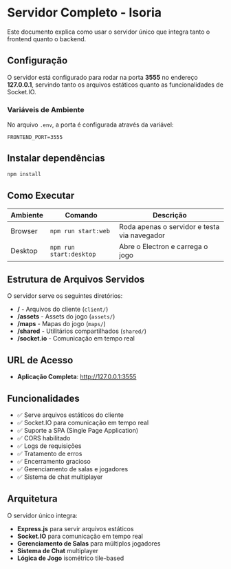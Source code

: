 # Servidor Completo - Isoria

Este documento explica como usar o servidor único que integra tanto o frontend quanto o backend.

## Configuração

O servidor está configurado para rodar na porta **3555** no endereço **127.0.0.1**, servindo tanto os arquivos estáticos quanto as funcionalidades de Socket.IO.

### Variáveis de Ambiente

No arquivo `.env`, a porta é configurada através da variável:
```
FRONTEND_PORT=3555
```

## Instalar dependências
```bash
npm install
```

## Como Executar

| Ambiente | Comando       | Descrição                                    |
| -------- | ------------- | -------------------------------------------- |
| Browser  | `npm run start:web`   | Roda apenas o servidor e testa via navegador |
| Desktop  | `npm run start:desktop` | Abre o Electron e carrega o jogo             |


## Estrutura de Arquivos Servidos

O servidor serve os seguintes diretórios:

- **/** - Arquivos do cliente (`client/`)
- **/assets** - Assets do jogo (`assets/`)
- **/maps** - Mapas do jogo (`maps/`)
- **/shared** - Utilitários compartilhados (`shared/`)
- **/socket.io** - Comunicação em tempo real

## URL de Acesso

- **Aplicação Completa**: http://127.0.0.1:3555

## Funcionalidades

- ✅ Serve arquivos estáticos do cliente
- ✅ Socket.IO para comunicação em tempo real
- ✅ Suporte a SPA (Single Page Application)
- ✅ CORS habilitado
- ✅ Logs de requisições
- ✅ Tratamento de erros
- ✅ Encerramento gracioso
- ✅ Gerenciamento de salas e jogadores
- ✅ Sistema de chat multiplayer

## Arquitetura

O servidor único integra:
- **Express.js** para servir arquivos estáticos
- **Socket.IO** para comunicação em tempo real
- **Gerenciamento de Salas** para múltiplos jogadores
- **Sistema de Chat** multiplayer
- **Lógica de Jogo** isométrico tile-based
